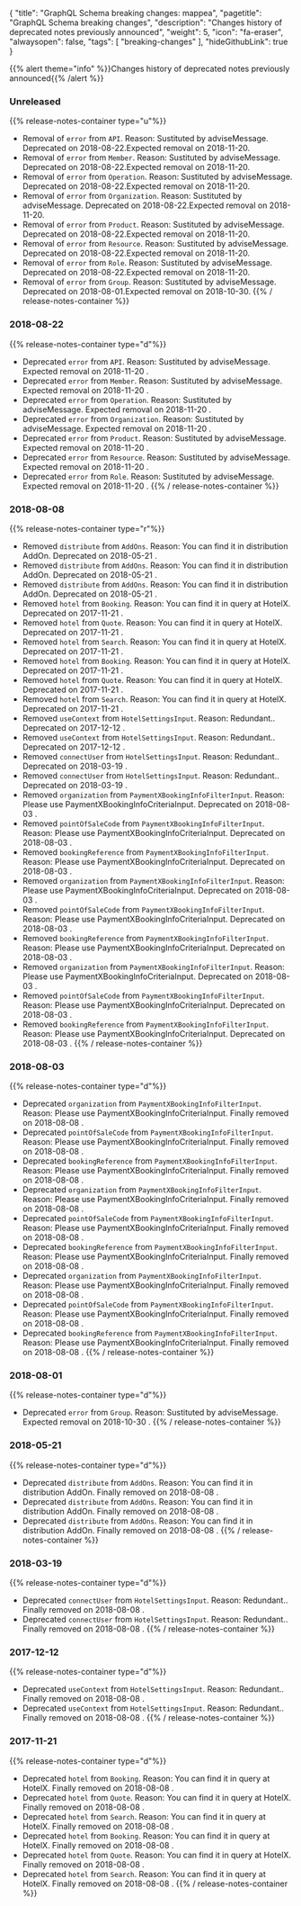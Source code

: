 {
	"title": "GraphQL Schema breaking changes: mappea",
	"pagetitle": "GraphQL Schema breaking changes",
	"description": "Changes history of deprecated notes previously announced",
	"weight": 5,
	"icon": "fa-eraser",
	"alwaysopen": false,
	"tags": [
		"breaking-changes"
	],
	"hideGithubLink": true
}

{{% alert theme="info" %}}Changes history of deprecated notes previously announced{{% /alert %}}

### Unreleased
{{% release-notes-container type="u"%}}
- Removal of `error` from `API`. Reason: Sustituted by adviseMessage.  Deprecated on 2018-08-22.Expected removal on 2018-11-20.
- Removal of `error` from `Member`. Reason: Sustituted by adviseMessage.  Deprecated on 2018-08-22.Expected removal on 2018-11-20.
- Removal of `error` from `Operation`. Reason: Sustituted by adviseMessage.  Deprecated on 2018-08-22.Expected removal on 2018-11-20.
- Removal of `error` from `Organization`. Reason: Sustituted by adviseMessage.  Deprecated on 2018-08-22.Expected removal on 2018-11-20.
- Removal of `error` from `Product`. Reason: Sustituted by adviseMessage.  Deprecated on 2018-08-22.Expected removal on 2018-11-20.
- Removal of `error` from `Resource`. Reason: Sustituted by adviseMessage.  Deprecated on 2018-08-22.Expected removal on 2018-11-20.
- Removal of `error` from `Role`. Reason: Sustituted by adviseMessage.  Deprecated on 2018-08-22.Expected removal on 2018-11-20.
- Removal of `error` from `Group`. Reason: Sustituted by adviseMessage.  Deprecated on 2018-08-01.Expected removal on 2018-10-30.
{{% / release-notes-container %}}
### 2018-08-22
{{% release-notes-container type="d"%}}
- Deprecated `error` from `API`. Reason: Sustituted by adviseMessage. Expected removal on 2018-11-20 .
- Deprecated `error` from `Member`. Reason: Sustituted by adviseMessage. Expected removal on 2018-11-20 .
- Deprecated `error` from `Operation`. Reason: Sustituted by adviseMessage. Expected removal on 2018-11-20 .
- Deprecated `error` from `Organization`. Reason: Sustituted by adviseMessage. Expected removal on 2018-11-20 .
- Deprecated `error` from `Product`. Reason: Sustituted by adviseMessage. Expected removal on 2018-11-20 .
- Deprecated `error` from `Resource`. Reason: Sustituted by adviseMessage. Expected removal on 2018-11-20 .
- Deprecated `error` from `Role`. Reason: Sustituted by adviseMessage. Expected removal on 2018-11-20 .
{{% / release-notes-container %}}
### 2018-08-08
{{% release-notes-container type="r"%}}
- Removed `distribute` from `AddOns`. Reason: You can find it in distribution AddOn. Deprecated on 2018-05-21 .
- Removed `distribute` from `AddOns`. Reason: You can find it in distribution AddOn. Deprecated on 2018-05-21 .
- Removed `distribute` from `AddOns`. Reason: You can find it in distribution AddOn. Deprecated on 2018-05-21 .
- Removed `hotel` from `Booking`. Reason: You can find it in query at HotelX. Deprecated on 2017-11-21 .
- Removed `hotel` from `Quote`. Reason: You can find it in query at HotelX. Deprecated on 2017-11-21 .
- Removed `hotel` from `Search`. Reason: You can find it in query at HotelX. Deprecated on 2017-11-21 .
- Removed `hotel` from `Booking`. Reason: You can find it in query at HotelX. Deprecated on 2017-11-21 .
- Removed `hotel` from `Quote`. Reason: You can find it in query at HotelX. Deprecated on 2017-11-21 .
- Removed `hotel` from `Search`. Reason: You can find it in query at HotelX. Deprecated on 2017-11-21 .
- Removed `useContext` from `HotelSettingsInput`. Reason: Redundant.. Deprecated on 2017-12-12 .
- Removed `useContext` from `HotelSettingsInput`. Reason: Redundant.. Deprecated on 2017-12-12 .
- Removed `connectUser` from `HotelSettingsInput`. Reason: Redundant.. Deprecated on 2018-03-19 .
- Removed `connectUser` from `HotelSettingsInput`. Reason: Redundant.. Deprecated on 2018-03-19 .
- Removed `organization` from `PaymentXBookingInfoFilterInput`. Reason: Please use PaymentXBookingInfoCriteriaInput. Deprecated on 2018-08-03 .
- Removed `pointOfSaleCode` from `PaymentXBookingInfoFilterInput`. Reason: Please use PaymentXBookingInfoCriteriaInput. Deprecated on 2018-08-03 .
- Removed `bookingReference` from `PaymentXBookingInfoFilterInput`. Reason: Please use PaymentXBookingInfoCriteriaInput. Deprecated on 2018-08-03 .
- Removed `organization` from `PaymentXBookingInfoFilterInput`. Reason: Please use PaymentXBookingInfoCriteriaInput. Deprecated on 2018-08-03 .
- Removed `pointOfSaleCode` from `PaymentXBookingInfoFilterInput`. Reason: Please use PaymentXBookingInfoCriteriaInput. Deprecated on 2018-08-03 .
- Removed `bookingReference` from `PaymentXBookingInfoFilterInput`. Reason: Please use PaymentXBookingInfoCriteriaInput. Deprecated on 2018-08-03 .
- Removed `organization` from `PaymentXBookingInfoFilterInput`. Reason: Please use PaymentXBookingInfoCriteriaInput. Deprecated on 2018-08-03 .
- Removed `pointOfSaleCode` from `PaymentXBookingInfoFilterInput`. Reason: Please use PaymentXBookingInfoCriteriaInput. Deprecated on 2018-08-03 .
- Removed `bookingReference` from `PaymentXBookingInfoFilterInput`. Reason: Please use PaymentXBookingInfoCriteriaInput. Deprecated on 2018-08-03 .
{{% / release-notes-container %}}
### 2018-08-03
{{% release-notes-container type="d"%}}
- Deprecated `organization` from `PaymentXBookingInfoFilterInput`. Reason: Please use PaymentXBookingInfoCriteriaInput. Finally removed on 2018-08-08 .
- Deprecated `pointOfSaleCode` from `PaymentXBookingInfoFilterInput`. Reason: Please use PaymentXBookingInfoCriteriaInput. Finally removed on 2018-08-08 .
- Deprecated `bookingReference` from `PaymentXBookingInfoFilterInput`. Reason: Please use PaymentXBookingInfoCriteriaInput. Finally removed on 2018-08-08 .
- Deprecated `organization` from `PaymentXBookingInfoFilterInput`. Reason: Please use PaymentXBookingInfoCriteriaInput. Finally removed on 2018-08-08 .
- Deprecated `pointOfSaleCode` from `PaymentXBookingInfoFilterInput`. Reason: Please use PaymentXBookingInfoCriteriaInput. Finally removed on 2018-08-08 .
- Deprecated `bookingReference` from `PaymentXBookingInfoFilterInput`. Reason: Please use PaymentXBookingInfoCriteriaInput. Finally removed on 2018-08-08 .
- Deprecated `organization` from `PaymentXBookingInfoFilterInput`. Reason: Please use PaymentXBookingInfoCriteriaInput. Finally removed on 2018-08-08 .
- Deprecated `pointOfSaleCode` from `PaymentXBookingInfoFilterInput`. Reason: Please use PaymentXBookingInfoCriteriaInput. Finally removed on 2018-08-08 .
- Deprecated `bookingReference` from `PaymentXBookingInfoFilterInput`. Reason: Please use PaymentXBookingInfoCriteriaInput. Finally removed on 2018-08-08 .
{{% / release-notes-container %}}
### 2018-08-01
{{% release-notes-container type="d"%}}
- Deprecated `error` from `Group`. Reason: Sustituted by adviseMessage. Expected removal on 2018-10-30 .
{{% / release-notes-container %}}
### 2018-05-21
{{% release-notes-container type="d"%}}
- Deprecated `distribute` from `AddOns`. Reason: You can find it in distribution AddOn. Finally removed on 2018-08-08 .
- Deprecated `distribute` from `AddOns`. Reason: You can find it in distribution AddOn. Finally removed on 2018-08-08 .
- Deprecated `distribute` from `AddOns`. Reason: You can find it in distribution AddOn. Finally removed on 2018-08-08 .
{{% / release-notes-container %}}
### 2018-03-19
{{% release-notes-container type="d"%}}
- Deprecated `connectUser` from `HotelSettingsInput`. Reason: Redundant.. Finally removed on 2018-08-08 .
- Deprecated `connectUser` from `HotelSettingsInput`. Reason: Redundant.. Finally removed on 2018-08-08 .
{{% / release-notes-container %}}
### 2017-12-12
{{% release-notes-container type="d"%}}
- Deprecated `useContext` from `HotelSettingsInput`. Reason: Redundant.. Finally removed on 2018-08-08 .
- Deprecated `useContext` from `HotelSettingsInput`. Reason: Redundant.. Finally removed on 2018-08-08 .
{{% / release-notes-container %}}
### 2017-11-21
{{% release-notes-container type="d"%}}
- Deprecated `hotel` from `Booking`. Reason: You can find it in query at HotelX. Finally removed on 2018-08-08 .
- Deprecated `hotel` from `Quote`. Reason: You can find it in query at HotelX. Finally removed on 2018-08-08 .
- Deprecated `hotel` from `Search`. Reason: You can find it in query at HotelX. Finally removed on 2018-08-08 .
- Deprecated `hotel` from `Booking`. Reason: You can find it in query at HotelX. Finally removed on 2018-08-08 .
- Deprecated `hotel` from `Quote`. Reason: You can find it in query at HotelX. Finally removed on 2018-08-08 .
- Deprecated `hotel` from `Search`. Reason: You can find it in query at HotelX. Finally removed on 2018-08-08 .
{{% / release-notes-container %}}
